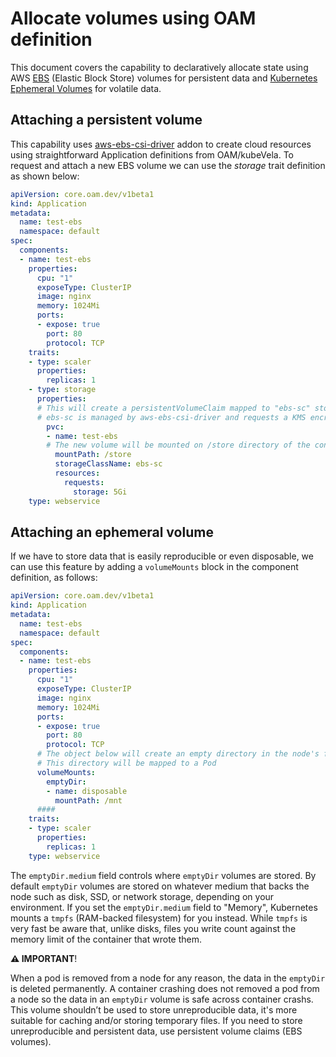 Allocate volumes using OAM definition
===============

This document covers the capability to declaratively allocate state using AWS [EBS](https://aws.amazon.com//ebs/) (Elastic Block Store) volumes for persistent data and [Kubernetes Ephemeral Volumes](https://kubernetes.io/docs/concepts/storage/ephemeral-volumes/) for volatile data.


Attaching a persistent volume
---------------

This capability uses [aws-ebs-csi-driver](https://docs.aws.amazon.com/eks/latest/userguide/ebs-csi.html) addon to create cloud resources using straightforward Application definitions from OAM/kubeVela. To request and attach a new EBS volume we can use the *storage* trait definition as shown below:

```yaml
apiVersion: core.oam.dev/v1beta1
kind: Application
metadata:
  name: test-ebs
  namespace: default
spec:
  components:
  - name: test-ebs
    properties:
      cpu: "1"
      exposeType: ClusterIP
      image: nginx
      memory: 1024Mi
      ports:
      - expose: true
        port: 80
        protocol: TCP
    traits:
    - type: scaler
      properties:
        replicas: 1
    - type: storage
      properties:
      # This will create a persistentVolumeClaim mapped to "ebs-sc" storageClass 
      # ebs-sc is managed by aws-ebs-csi-driver and requests a KMS encrypted gp3 volume by default
        pvc:
        - name: test-ebs
        # The new volume will be mounted on /store directory of the container file system
          mountPath: /store
          storageClassName: ebs-sc
          resources:
            requests:
              storage: 5Gi
    type: webservice
```


Attaching an ephemeral volume
---------------

If we have to store data that is easily reproducible or even disposable, we can use this feature by adding a `volumeMounts` block in the component definition, as follows:

```yaml
apiVersion: core.oam.dev/v1beta1
kind: Application
metadata:
  name: test-ebs
  namespace: default
spec:
  components:
  - name: test-ebs
    properties:
      cpu: "1"
      exposeType: ClusterIP
      image: nginx
      memory: 1024Mi
      ports:
      - expose: true
        port: 80
        protocol: TCP
      # The object below will create an empty directory in the node's filesystem
      # This directory will be mapped to a Pod
      volumeMounts:
        emptyDir:
        - name: disposable
          mountPath: /mnt
      ####
    traits:
    - type: scaler
      properties:
        replicas: 1
    type: webservice
```
The `emptyDir.medium` field controls where `emptyDir` volumes are stored. By default `emptyDir` volumes are stored on whatever medium that backs the node such as disk, SSD, or network storage, depending on your environment. If you set the `emptyDir.medium` field to "Memory", Kubernetes mounts a `tmpfs` (RAM-backed filesystem) for you instead. While `tmpfs` is very fast be aware that, unlike disks, files you write count against the memory limit of the container that wrote them.

**⚠️ IMPORTANT**!

When a pod is removed from a node for any reason, the data in the `emptyDir` is deleted permanently. A container crashing does not removed a pod from a node so the data in an `emptyDir` volume is safe across container crashs. This volume shouldn’t be used to store unreproducible data, it's more suitable for caching and/or storing temporary files. If you need to store unreproducible and persistent data, use persistent volume claims (EBS volumes).